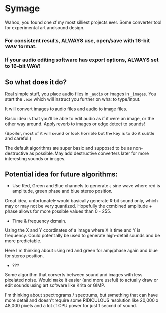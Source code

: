 # Symage

Wahoo, you found one of my most silliest projects ever.
Some converter tool for experimental art and sound design.

### For consistent results, ALWAYS use, open/save with 16-bit WAV format.
### If your audio editing software has export options, ALWAYS set to 16-bit WAV!

## So what does it do?

Real simple stuff, you place audio files in `_audio` or images in `_images`.
You start the `.exe` which will instruct you further on what to type/input.

It will convert images to audio files and audio to image files.

Basic idea is that you'll be able to edit audio as if it were an image, or the other way around.
Apply reverb to images or edge detect to sounds!

(Spoiler, most of it will sound or look horrible but the key is to do it subtle and careful.)

The default algorithms are super basic and supposed to be as non-destructive as possible.
May add destructive converters later for more interesting sounds or images.


## Potential idea for future algorithms:

- Use Red, Green and Blue channels to generate a sine wave where red is amplitude, green phase and blue stereo position.

Great idea, unfortunately would basically generate 8-bit sound only, which may or may not be very quantized.
Hopefully the combined amplitude + phase allows for more possible values than 0 - 255.


- Time & frequency domain.

Using the X and Y coordinates of a image where X is time and Y is frequency.
Could potentially be used to generate high-detail sounds and be more predictable.

Here I'm thinking about using red and green for amp/phase again and blue for stereo position.


- ???

Some algorithm that converts between sound and images with less pixelated noise.
Would make it easier (and more useful) to actually draw or edit sounds using art software like Krita or GIMP.

I'm thinking about spectrograms / spectrums, but something that can have more detail
and doesn't require some RIDICULOUS resolution like 20,000 x 48,000 pixels and a lot of CPU power for just 1 second of sound.